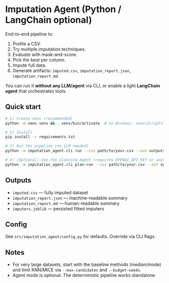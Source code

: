 
# Imputation Agent (Python / LangChain optional)

End-to-end pipeline to:
1) Profile a CSV.
2) Try multiple imputation techniques.
3) Evaluate with mask-and-score.
4) Pick the best per column.
5) Impute full data.
6) Generate artifacts: `imputed.csv`, `imputation_report.json`, `imputation_report.md`.

You can run it **without any LLM/agent** via CLI, or enable a light **LangChain agent** that orchestrates tools.

## Quick start

```bash
# 1) Create venv (recommended)
python -m venv venv && . venv/bin/activate  # on Windows: venv\Scripts\activate

# 2) Install
pip install -r requirements.txt

# 3) Run the pipeline (no LLM needed)
python -m imputation_agent.cli run --csv path/to/your.csv --out outputs

# 4) (Optional) Use the planning Agent (requires OPENAI_API_KEY or another llm in .env)
python -m imputation_agent.cli plan-run --csv path/to/your.csv --out outputs
```

## Outputs
- `imputed.csv` — fully imputed dataset
- `imputation_report.json` — machine-readable summary
- `imputation_report.md` — human-readable summary
- `imputers.joblib` — persisted fitted imputers

## Config
See `src/imputation_agent/config.py` for defaults. Override via CLI flags.

## Notes
- For very large datasets, start with the baseline methods (median/mode) and limit KNN/MICE via `--max-candidates` and `--budget-seeds`.
- Agent mode is optional. The deterministic pipeline works standalone.
